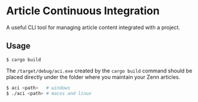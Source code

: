 # Article Continuous Integration

A useful CLI tool for managing article content integrated with a project.

## Usage

```
$ cargo build
```

The `/target/debug/aci.exe` created by the `cargo build` command should be placed directly under the folder where you maintain your Zenn articles.

```bash
$ aci <path>   # windows
$ ./aci <path> # macos and linux
```
